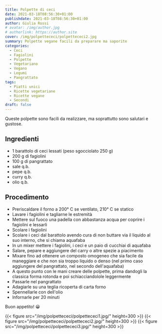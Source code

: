```yaml
---
title: Polpette di ceci
date: 2021-03-18T08:56:30+01:00
publishdate: 2021-03-18T08:56:30+01:00
author: Giulia Rossi
# avatar: /img/author.jpg
# authorlink: https://author.site
cover: /img/polpettececi/polpettececi2.jpg
summary: Polpette vegane facili da preparare ma saporite
categories:
  - Ceci
  - Fagiolini
  - Polpette
  - Vegetariano
  - Vegano
  - Legumi
  - Pangrattato
tags:
  - Piatti unici
  - Ricette vegetariane
  - Ricette vegane
  - Secondi
draft: false
---
```


Queste polpette sono facili da realizzare, ma soprattutto sono salutari e gustose.

## Ingredienti

* 1 barattolo di ceci lessati (peso sgocciolato 250 g)
* 200 g di fagiolini
* 100 g di pangrattato
* sale q.b.
* pepe q.b.
* curry q.b.
* olio q.b.

## Procedimento

* Preriscaldare il forno a 200° C se ventilato, 210° C se statico
* Lavare i fagiolini e tagliarne le estremità
* Mettere sul fuoco una padella con abbastanza acqua per coprire i fagiolini e lessarli
* Scolare i fagiolini
* Scolare i ceci dal barattolo avendo cura di non buttare via il liquido al suo interno, che si chiama aquafaba
* In un mixer mettere i fagiolini, i ceci e un paio di cucchiai di aquafaba
* Salare, pepare e aggiungere del carry o altre spezie a piacimento
* Mixare fino ad ottenere un composto omogeneo che sia facile da maneggiare e che non sia troppo liquido o denso (nel primo caso aggiungere del pangrattato, nel secondo dell'aquafaba)
* A questo punto con le mani creare delle polpette, prima dandogli la classica forma rotonda e poi schiacciandolole leggermente
* Passarle nel pangrattato
* Adagiarle su una teglia ricoperta di carta forno
* Spennellarle con dell'olio
* Infornarle per 20 minuti

Buon appetito! 😀

 {{< figure src="/img/polpettececi/polpettececi1.jpg/" height=300  >}}
 {{< figure src="/img/polpettececi/polpettececi2.jpg/" height=300  >}}
 {{< figure src="/img/polpettececi/polpettececi3.jpg/" height=300  >}}
